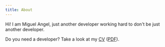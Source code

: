 ```yaml
---
title: About
---
```


Hi! I am Miguel Angel, just another developer working hard to don't be just
another developer.

Do you need a developer? Take a look at my [CV](https://docs.google.com/document/d/1dbXk7CYAAG_MefJ4i5bddwkH6z9esE-y-NjpB1_PGdQ/edit?usp=sharing) ([PDF](/cv/en.pdf)).

